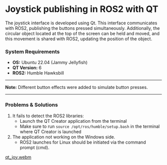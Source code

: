 # Joystick publishing in ROS2 with QT

The joystick interface is developed using Qt. This interface communicates with ROS2, publishing the buttons pressed simultaneously. Additionally, the circular object located at the top of the screen can be held and moved, and this movement is shared with ROS2, updating the position of the object.

### System Requirements
- **OS:** Ubuntu 22.04 (Jammy Jellyfish)
- **QT Version:** 6
- **ROS2:** Humble Hawksbill
---
**Note:** Different button effects were added to simulate button presses.

---

### Problems & Solutions

1. It fails to detect the ROS2 libraries:
    - Launch the QT Creator application from the terminal
    - Make sure to run `source /opt/ros/humble/setup.bash` in the terminal where QT Creator is launched
2. The application not working on the Windows side.
    - ROS2 launches for Linux should be initiated via the command prompt (cmd).


[qt_joy.webm](https://github.com/serkanMzlm/QT-ROS2-Joystick/assets/74418302/1093c2bf-77d2-40e3-9b08-3631efae21ea)
